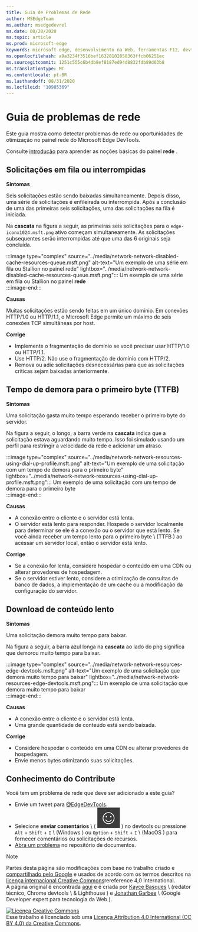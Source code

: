 ```yaml
---
title: Guia de Problemas de Rede
author: MSEdgeTeam
ms.author: msedgedevrel
ms.date: 08/28/2020
ms.topic: article
ms.prod: microsoft-edge
keywords: microsoft edge, desenvolvimento na Web, ferramentas F12, devtools
ms.openlocfilehash: a9a3234f3516bef16328102858363ffcb06251ec
ms.sourcegitcommit: 1251c555c6b4db8ef8187ed94d8832fdb89d03b8
ms.translationtype: MT
ms.contentlocale: pt-BR
ms.lasthandoff: 08/31/2020
ms.locfileid: "10985369"
---
```

<!-- Copyright Kayce Basques and Jonathan Garbee

   Licensed under the Apache License, Version 2.0 (the "License");
   you may not use this file except in compliance with the License.
   You may obtain a copy of the License at

       https://www.apache.org/licenses/LICENSE-2.0

   Unless required by applicable law or agreed to in writing, software
   distributed under the License is distributed on an "AS IS" BASIS,
   WITHOUT WARRANTIES OR CONDITIONS OF ANY KIND, either express or implied.
   See the License for the specific language governing permissions and
   limitations under the License.  -->





# Guia de problemas de rede   




Este guia mostra como detectar problemas de rede ou oportunidades de otimização no painel rede do Microsoft Edge DevTools.  

Consulte [introdução][NetworkPerformance] para aprender as noções básicas do painel **rede** .  

## Solicitações em fila ou interrompidas   

**Sintomas**  

Seis solicitações estão sendo baixadas simultaneamente.  Depois disso, uma série de solicitações é enfileirada ou interrompida.  Após a conclusão de uma das primeiras seis solicitações, uma das solicitações na fila é iniciada.  

Na **cascata** na figura a seguir, as primeiras seis solicitações para o `edge-iconx1024.msft.png` ativo começam simultaneamente.  As solicitações subsequentes serão interrompidas até que uma das 6 originais seja concluída.  

:::image type="complex" source="../media/network-network-disabled-cache-resources-queue.msft.png" alt-text="Um exemplo de uma série em fila ou Stallion no painel rede" lightbox="../media/network-network-disabled-cache-resources-queue.msft.png":::
   Um exemplo de uma série em fila ou Stallion no painel **rede**  
:::image-end:::  

**Causas**  

Muitas solicitações estão sendo feitas em um único domínio.  Em conexões HTTP/1.0 ou HTTP/1.1, o Microsoft Edge permite um máximo de seis conexões TCP simultâneas por host.  

**Corrige**  

*   Implemente o fragmentação de domínio se você precisar usar HTTP/1.0 ou HTTP/1.1.  
*   Use HTTP/2.  Não use o fragmentação de domínio com HTTP/2.  
*   Remova ou adie solicitações desnecessárias para que as solicitações críticas sejam baixadas anteriormente.  
    
## Tempo de demora para o primeiro byte (TTFB)   

**Sintomas**  

Uma solicitação gasta muito tempo esperando receber o primeiro byte do servidor.  

Na figura a seguir, o longo, a barra verde na **cascata** indica que a solicitação estava aguardando muito tempo.  Isso foi simulado usando um perfil para restringir a velocidade da rede e adicionar um atraso.  

:::image type="complex" source="../media/network-network-resources-using-dial-up-profile.msft.png" alt-text="Um exemplo de uma solicitação com um tempo de demora para o primeiro byte" lightbox="../media/network-network-resources-using-dial-up-profile.msft.png":::
   Um exemplo de uma solicitação com um tempo de demora para o primeiro byte  
:::image-end:::  

**Causas**  

*   A conexão entre o cliente e o servidor está lenta.  
*   O servidor está lento para responder.  Hospede o servidor localmente para determinar se ele é a conexão ou o servidor que está lento.  Se você ainda receber um tempo lento para o primeiro byte \ (TTFB \) ao acessar um servidor local, então o servidor está lento.  
    
**Corrige**  

*   Se a conexão for lenta, considere hospedar o conteúdo em uma CDN ou alterar provedores de hospedagem.  
*   Se o servidor estiver lento, considere a otimização de consultas de banco de dados, a implementação de um cache ou a modificação da configuração do servidor.  
    
## Download de conteúdo lento   

**Sintomas**  

Uma solicitação demora muito tempo para baixar.  

Na figura a seguir, a barra azul longa na **cascata** ao lado do png significa que demorou muito tempo para baixar.  

:::image type="complex" source="../media/network-network-resources-edge-devtools.msft.png" alt-text="Um exemplo de uma solicitação que demora muito tempo para baixar" lightbox="../media/network-network-resources-edge-devtools.msft.png":::
   Um exemplo de uma solicitação que demora muito tempo para baixar  
:::image-end:::  

**Causas**  

*   A conexão entre o cliente e o servidor está lenta.  
*   Uma grande quantidade de conteúdo está sendo baixada.  
    
**Corrige**  

*   Considere hospedar o conteúdo em uma CDN ou alterar provedores de hospedagem.  
*   Envie menos bytes otimizando suas solicitações.  
    
## Conhecimento do Contribute  

Você tem um problema de rede que deve ser adicionado a este guia?  

*   Envie um tweet para [@EdgeDevTools][MicrosoftEdgeTweet].  
*   Selecione **enviar comentários** \ ( ![ enviar comentários ][ImageSendFeedbackIcon] \) no devtools ou pressione `Alt` + `Shift` + `I` \ (Windows \) ou `Option` + `Shift` + `I` \ (MacOS \) para fornecer comentários ou solicitações de recursos.  
*   [Abra um problema][WebFundamentalsIssue] no repositório de documentos.  
    
<!--  
  


-->  

<!-- image links -->  

[ImageSendFeedbackIcon]: ../media/smile-icon.msft.png  

<!-- links -->  

[NetworkPerformance]: ./index.md "Inspecionar atividades de rede no Microsoft Edge DevTools | Documentos da Microsoft"  

[MicrosoftEdgeTweet]: https://twitter.com/intent/tweet?text=@EdgeDevTools%20[Network%20Issues%20Guide%20Suggestion]  

[WebFundamentalsIssue]: https://github.com/MicrosoftDocs/edge-developer/issues/new?title=%5BDevTools%20Network%20Issues%20Guide%20Suggestion%5D "Novo problema-MicrosoftDocs/Edge-Developer"  

> [!NOTE]
> Partes desta página são modificações com base no trabalho criado e [compartilhado pelo Google][GoogleSitePolicies] e usados de acordo com os termos descritos na [licença internacional Creative Commons][CCA4IL]rereference 4,0 International.  
> A página original é encontrada [aqui](https://developers.google.com/web/tools/chrome-devtools/network/issues) e é criada por [Kayce Basques][KayceBasques] \ (redator técnico, Chrome devtools \ & Lighthouse \) e [Jonathan Garbee][JonathanGarbee] \ (Google Developer expert para tecnologia da Web \).  

[![Licença Creative Commons][CCby4Image]][CCA4IL]  
Esse trabalho é licenciado sob uma [Licença Attribution 4.0 International (CC BY 4.0) da Creative Commons][CCA4IL].  

[CCA4IL]: https://creativecommons.org/licenses/by/4.0  
[CCby4Image]: https://i.creativecommons.org/l/by/4.0/88x31.png  
[GoogleSitePolicies]: https://developers.google.com/terms/site-policies  
[KayceBasques]: https://developers.google.com/web/resources/contributors/kaycebasques  
[JonathanGarbee]: https://developers.google.com/web/resources/contributors/jonathangarbee
